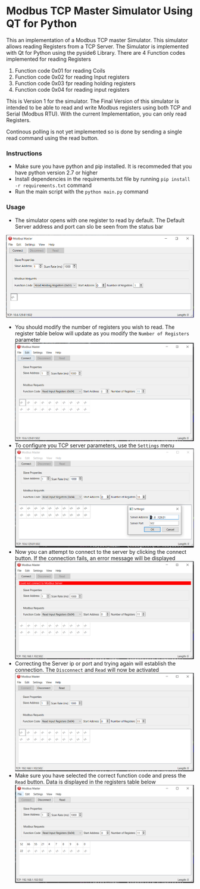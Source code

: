 # Modbus TCP Master Simulator Using QT for Python
This an implementation of a Modbus TCP master Simulator. This simulator allows reading Registers from a TCP Server. The Simulator is implemented with Qt for Python using the pyside6 Library. 
There are 4 Function codes implemented for reading Registers
1. Function code 0x01 for reading Coils
2. Function code 0x02 for reading Input registers
3. Function code 0x03 fpr reading holding registers
4. Function code 0x04 for reading input registers

This is Version 1 for the simulator. The Final Version of this simulator is intended to be able to read and write Modbus registers using both TCP and Serial (Modbus RTU).
With the current Implementation, you can only read Registers. 

Continous polling is not yet implemented so is done by sending a single read command using the read button.

### Instructions 
- Make sure you have python and pip installed. It is recommeded that you have python version 2.7 or higher
- Install dependencies in the requirements.txt file by running ```pip install -r requirements.txt``` command
- Run the main script with the ```python main.py``` command

### Usage
- The simulator opens with one register to read by default. The Default Server address and port can slo be seen from the status bar

![alt text](assets/1.png)

- You should modify the number of registers you wish to read. The register table below will update as you modify the ```Number of Registers``` parameter
![alt text](./assets/2.png)
- To configure you TCP server parameters, use the ```Settings``` menu
![alt text](./assets/3.png)
- Now you can attempt to connect to the server by clicking the connect button. If the connection fails, an error message will be displayed
![alt text](./assets/4.png)
- Correcting the Server ip or port and trying again will establish the connection. The ```Disconnect``` and ```Read``` will now be activated
![alt text](./assets/5.png)
- Make sure you have selected the correct function code and press the ```Read``` button. Data is displayed in the registers table below
![alt text](./assets/6.png)

